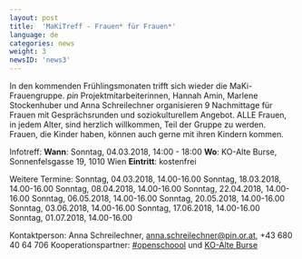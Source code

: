 ```yaml
---
layout: post
title:  'MaKiTreff - Frauen* für Frauen*'
language: de
categories: news
weight: 3
newsID: 'news3'
---
```


In den kommenden Frühlingsmonaten trifft sich wieder die MaKi-Frauengruppe. *pin* Projektmitarbeiterinnen, Hannah Amin, Marlene Stockenhuber und Anna Schreilechner organisieren 9 Nachmittage für Frauen mit Gesprächsrunden und soziokulturellem Angebot. ALLE Frauen, in jedem Alter, sind herzlich willkommen, Teil der Gruppe zu werden. Frauen, die Kinder haben, können auch gerne mit ihren Kindern kommen. 

Infotreff:
**Wann**: Sonntag, 04.03.2018, 14:00 - 18:00
**Wo**: KO-Alte Burse, Sonnenfelsgasse 19, 1010 Wien
**Eintritt**: kostenfrei 

Weitere Termine: 
Sonntag, 04.03.2018, 14.00-16.00
Sonntag, 18.03.2018, 14.00-16.00
Sonntag, 08.04.2018, 14.00-16.00
Sonntag, 22.04.2018, 14.00-16.00
Sonntag, 06.05.2018, 14.00-16.00
Sonntag, 20.05.2018, 14.00-16.00
Sonntag, 03.06.2018, 14.00-16.00
Sonntag, 17.06.2018, 14.00-16.00
Sonntag, 01.07.2018, 14.00-16.00


Kontaktperson: Anna Schreilechner, anna.schreilechner@pin.or.at, +43 680 40 64 706
Kooperationspartner: [#openschoool](http://www.openschoool.org) und [KO-Alte Burse](http://www.ko-alteburse.at)
